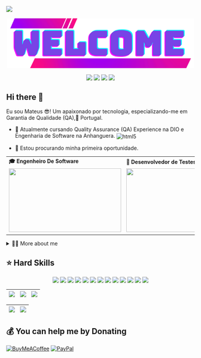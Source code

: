 [![](https://visitcount.itsvg.in/api?id=mateusmb1&icon=0&color=0)](https://visitcount.itsvg.in)
<div align="center">
  <a href="https://github.com/mateusmb1">
    <img align="center" src="Welcome.png" width="500">
  </a>
</div>
<br>

<div align="center">
  <!-- Work Links -->
  <a href="https://github.com/mateusmb1&color" target="_blank"><img src="https://img.shields.io/badge/GitHub-100000?style=for-the-badge&logo=github&logoColor=white" target="_blank"></a>
  <a href="https://www.linkedin.com/in/andreinaoliveira/" target="_blank"><img src="https://img.shields.io/badge/-LinkedIn-%230077B5?style=for-the-badge&logo=linkedin&logoColor=white" target="_blank"></a>
  <a href = "mailto:ptmateuss@gmail.com"><img src="https://img.shields.io/badge/Gmail-D14836?style=for-the-badge&logo=gmail&logoColor=white"></a>
  <a href="https://open.spotify.com/playlist/3TNMcoGu5xhkUNgd5EXPqv?si=hwLhcHGPT8qoLAdftQ8ELA" target="_blank"><img src="https://img.shields.io/badge/Spotify-1ED760?&style=for-the-badge&logo=spotify&logoColor=white"target="_blank"></a>
 
</div>

## Hi there 👋





<!-- Presentation -->
<p>
  Eu sou Mateus 😎! Um apaixonado por tecnologia, especializando-me em Garantia de Qualidade (QA),📍 Portugal.

  - 🌱 Atualmente cursando Quality Assurance (QA) Experience na DIO e Engenharia de Software na Anhanguera. <img align="center" alt="html5" src= "https://raw.githubusercontent.com/digitalinnovationone/dio-lab-open-source/main/docs/favicon.ico" />

  - 🔭 Estou procurando minha primeira oportunidade. 
</p>

<div align="center">
  <table>
    <tr>
      <td><b>🎓 Engenheiro De Software</b></td>
      <td><b>🧪 Desenvolvedor de Testes</b></td>
    </tr>
    <tr>
      <td><img src="https://apilgriminnarnia.files.wordpress.com/2018/09/legally-blonde-laptop-e1536078931635.jpg" width="300px" height="170px"></td>
      <td><img src="https://reactiongifs.me/wp-content/uploads/2019/05/Testers-Vs-Developers.gif" width="300px" height="170px"> </td>
    </tr>
  </table>
</div>

<!-- Dropdown -->
<details>
  <summary>👨‍💻 More about me</summary>

  - 💬Tenho 34 anos, atualmente moro em portugal.
🏢 Analista de Suporte Técnico | Operador de Sistema | Analista de Instrumentação Porto, Portugal

Com uma trajetória sólida em suporte técnico e gerenciamento de serviços de TI, tenho liderado
equipes e implementação de processos para garantir a satisfação do cliente e eficiência operacional. Meu histórico inclui:

🌐 Gerenciamento de clientes com SLAs, KPIs e feedback, garantindo a eficiência dos serviços.
🛠️ Desenvolvimento e implementação de processos para melhorias contínuas.
📊 Acompanhamento e interpretação de indicadores operacionais para ações preventivas e corretivas.
🔧 Implantação de planos de ação para correção de desvios e garantia do cumprimento de indicadores.
🤝 Estabelecimento de acordos de nível de serviço e resolução de reclamações de clientes.

Além disso, minha jornada incluiu experiência como Operador de Sistema na Webtecsistemas, onde atuei no suporte, implantação e treinamento de software de gestão de farmácia.

Atualmente, estou aprimorando minhas habilidades em desenvolvimento de software com ênfase em Quality Assurance (QA) Experience, pela DIO (digital Innovation One), onde imersos
com especialistas em Quality Assurance (QA), onde apresentaremos técnicas de automação e testes na prática. Sendo assim, nesta formação tenho uma visão geral do que é necessário para
se tornar um profissional de QA extremamente avançado, o que inclui um Roadmap para uma das principais certificações desta área (CTFL). Por fim, conteúdos mais avançados, para
aprender algumas abordagens de testes em diferentes pilhas de desenvolvimento, com atividades de desafio de código e desafio de projeto. 

  - ⚡Gosto de fazer atividades fizicas, esportes, academia, além de assistir filmes e jogar! Acredito que nossos interesses pessoais contribuem para uma percepção mais apurada das coisas e para a resolução de problemas. \o/
</details>

## ⭐️ Hard Skills
<!--  <img height="160em" src="https://github-readme-stats.vercel.app/api?username=andreinaoliveira&show_icons=true&theme=synthwave&include_all_commits=true&count_private=true%22/"> --> 
<div align="center">
  <!-- HTML --> <img src="https://img.shields.io/badge/html5-%23E34F26.svg?style=for-the-badge&logo=html5&logoColor=white">
  <!-- JavaScript --> <img src="https://img.shields.io/badge/JavaScript-323330?style=for-the-badge&logo=javascript&logoColor=F7DF1E">
  <!-- CSS3 --> <img src="https://img.shields.io/badge/css3-%231572B6.svg?style=for-the-badge&logo=css3&logoColor=white">
  <!-- Cypress --> <img src="https://img.shields.io/badge/Cypress-639a4f?style=for-the-badge&logo=Cypress&logoColor=white">
  <!-- Selenium --> <img src="https://img.shields.io/badge/Selenium-008000?style=for-the-badge&logo=Selenium&logoColor=white">
  <!-- Xray --> <img src="https://img.shields.io/badge/Xray%20Test-3abb4c?style=for-the-badge&logo=Jira&logoColor=white">
  <!-- Zephyr --> <img src="https://img.shields.io/badge/Zephyr%20Test-87cefa?style=for-the-badge&logo=Jira&logoColor=white">
  <!-- QAlity --> <img src="https://img.shields.io/badge/QAlity%20Test-0093d8?style=for-the-badge&logo=Jira&logoColor=white">
  <!-- Postman --> <img src="https://img.shields.io/badge/Postman-EF5B25?style=for-the-badge&logo=Postman&logoColor=white">
  <!-- Jira --> <img src="https://img.shields.io/badge/jira-%230A0FFF.svg?style=for-the-badge&logo=jira&logoColor=white">
  <!-- SQL --> <img src="https://img.shields.io/badge/Microsoft%20SQL%20Server-CC2927?style=for-the-badge&logo=microsoft%20sql%20server&logoColor=white">
  <!-- Git --> <img src="https://img.shields.io/badge/git-%23F05033.svg?style=for-the-badge&logo=git&logoColor=white" />
  <!-- GitHub --> <img src="https://img.shields.io/badge/github-%23121011.svg?style=for-the-badge&logo=github&logoColor=white">
  <br>
</div>


<!-- 
theme=ocean_dark 
tokyonight: 35AFA3 Green | BF91F3 Purple | 1A1B27 Dark 
-->


| ![](http://github-profile-summary-cards.vercel.app/api/cards/stats?username=mateusmb1&theme=tokyonight) | ![](http://github-profile-summary-cards.vercel.app/api/cards/repos-per-language?username=mateusmb1&hide=Html&theme=tokyonight) | ![](http://github-profile-summary-cards.vercel.app/api/cards/most-commit-language?username=mateusmb1&theme=tokyonight) |
| :-: | :-: | :-: |

| ![](http://github-profile-summary-cards.vercel.app/api/cards/profile-details?username=mateusmb1&theme=tokyonight) | ![](https://github-readme-streak-stats.herokuapp.com/?user=mateusmb1&theme=tokyonight&hide_border=true&date_format=M%20j%5B%2C%20Y%5D&background=1A1B27&stroke=35AFA3&ring=BF91F3&fire=BF91F3&currStreakNum=BF91F3&sideNums=BF91F3&currStreakLabel=BF91F3&sideLabels=BF91F3&dates=35AFA3) |
| :-: | :-: |



  ## 💰 You can help me by Donating
  [![BuyMeACoffee](https://img.shields.io/badge/Buy%20Me%20a%20Coffee-ffdd00?style=for-the-badge&logo=buy-me-a-coffee&logoColor=black)](https://buymeacoffee.com/MBW_920011297)
  [![PayPal](https://img.shields.io/badge/PayPal-00457C?style=for-the-badge&logo=paypal&logoColor=white)](https://paypal.me/mateusmanoelb009@gmail.com) 

  
<!-- Proudly created with GPRM ( https://gprm.itsvg.in ) -->

